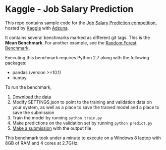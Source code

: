 Kaggle - Job Salary Prediction
==============================

This repo contains sample code for the [Job Salary Prediction competition](https://www.kaggle.com/c/job-salary-prediction/), hosted by [Kaggle](http://www.kaggle.com) with [Adzuna](http://www.adzuna.co.uk/).

It contains several benchmarks marked as different git tags. This is the **Mean Benchmark**. For another example, see the [Random Forest Benchmark](https://github.com/benhamner/JobSalaryPrediction/tree/RandomForestBenchmark).

Executing this benchmark requires Python 2.7 along with the following packages:

 - pandas (version >=10.1)
 - numpy

To run the benchmark,

1. [Download the data](https://www.kaggle.com/c/job-salary-prediction/data)
2. Modify SETTINGS.json to point to the training and validation data on your system, as well as a place to save the trained model and a place to save the submission
3. Train the model by running `python train.py`
4. Make predictions on the validation set by running `python predict.py`
5. [Make a submission](https://www.kaggle.com/c/job-salary-prediction/team/select) with the output file

This benchmark took under a minute to execute on a Windows 8 laptop with 8GB of RAM and 4 cores at 2.7GHz.
